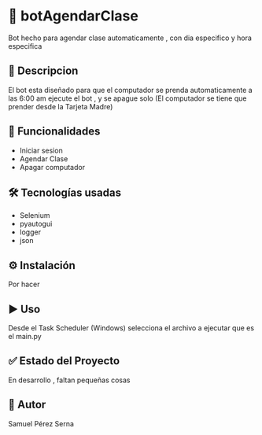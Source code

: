 # 📌 botAgendarClase
Bot hecho para agendar clase automaticamente , con dia especifico y hora especifica

## 📄 Descripcion
El bot esta diseñado para que el computador se prenda automaticamente a las 6:00 am ejecute el bot , y se apague solo
(El computador se tiene que prender desde la Tarjeta Madre)

## 🚀 Funcionalidades
- Iniciar sesion
- Agendar Clase
- Apagar computador

## 🛠️ Tecnologías usadas
- Selenium
- pyautogui
- logger
- json

## ⚙️ Instalación
Por hacer

## ▶️ Uso
Desde el Task Scheduler (Windows) selecciona el archivo a ejecutar que es el main.py 

## ✅ Estado del Proyecto
En desarrollo , faltan pequeñas cosas

## 📌 Autor
Samuel Pérez Serna